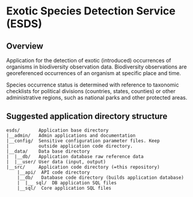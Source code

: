 # Exotic Species Detection Service (ESDS)


## Overview

Application for the detection of exotic (introduced) occurrences of organisms in biodiversity observation data. Biodiversity observations are georeferenced occurrences of an organism at specific place and time. 

Species occurrence status is determined with reference to taxonomic checklists for political divisions (countries, states, counties) or other administrative regions, such as national parks and other protected areas.

## Suggested application directory structure

```
esds/       Application base directory
|__admin/   Admin applications and documentation
|__config/  Sensitive configuration parameter files. Keep  
|           outside application code directory.
|__data/    Data base directory
|  |__db/   Application database raw reference data
|  |__user/ User data (input, output)
|__src/     Application code directory (=this repository)
	|__api/  API code directory
	|__db/   Database code directory (builds application database)
	|  |__ sql/  DB application SQL files
	|__sql/  Core application SQL files
```